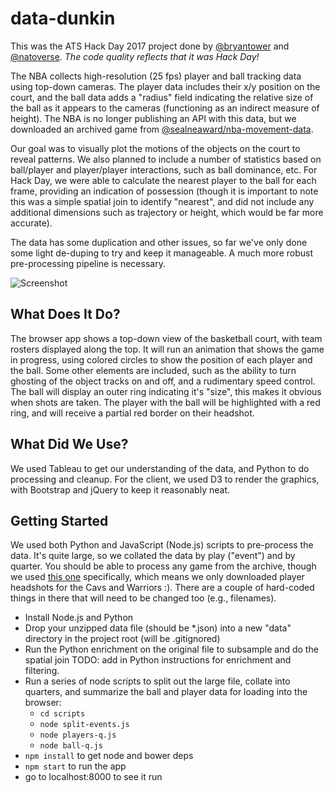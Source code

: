 # data-dunkin

This was the ATS Hack Day 2017 project done by [@bryantower](https://github.com/bryantower) and [@natoverse](https://github.com/natoverse). *The code quality reflects that it was Hack Day!*

The NBA collects high-resolution (25 fps) player and ball tracking data using top-down cameras. The player data includes their x/y position on the court, and the ball data adds a "radius" field indicating the relative size of the ball as it appears to the cameras (functioning as an indirect measure of height). The NBA is no longer publishing an API with this data, but we downloaded an archived game from [@sealneaward/nba-movement-data](https://github.com/sealneaward/nba-movement-data/).

Our goal was to visually plot the motions of the objects on the court to reveal patterns. We also planned to include a number of statistics based on ball/player and player/player interactions, such as ball dominance, etc. For Hack Day, we were able to calculate the nearest player to the ball for each frame, providing an indication of possession (though it is important to note this was a simple spatial join to identify "nearest", and did not include any additional dimensions such as trajectory or height, which would be far more accurate).

The data has some duplication and other issues, so far we've only done some light de-duping to try and keep it manageable. A much more robust pre-processing pipeline is necessary.

![Screenshot](https://d1zjcuqflbd5k.cloudfront.net/files/acc_532312/Noeb?response-content-disposition=inline;%20filename=Screen%20Shot%202017-02-21%20at%2010.24.56%20AM.png&Expires=1487702086&Signature=HeGK3ZFhDUyEG2CVL8g3eS026~6MHsBZlMQ6ImdSsS49LsR587A8Q8xVN512bm32Nhg5NVNG4VG7qiqVHI3sPjf0M6nFalBWP1WYLg5Xe9qoVInAsa5TDdSU-xL42So~zW0GFLgJXQUbB8tVdt7a5P1uSLl2M4lU6P17XDtaNAM_&Key-Pair-Id=APKAJTEIOJM3LSMN33SA)

## What Does It Do?

The browser app shows a top-down view of the basketball court, with team rosters displayed along the top. It will run an animation that shows the game in progress, using colored circles to show the position of each player and the ball. Some other elements are included, such as the ability to turn ghosting of the object tracks on and off, and a rudimentary speed control. The ball will display an outer ring indicating it's "size", this makes it obvious when shots are taken. The player with the ball will be highlighted with a red ring, and will receive a partial red border on their headshot.

## What Did We Use?

We used Tableau to get our understanding of the data, and Python to do processing and cleanup. For the client, we used D3 to render the graphics, with Bootstrap and jQuery to keep it reasonably neat.

## Getting Started

We used both Python and JavaScript (Node.js) scripts to pre-process the data. It's quite large, so we collated the data by play ("event") and by quarter. You should be able to process any game from the archive, though we used [this one](https://github.com/sealneaward/nba-movement-data/blob/master/data/01.18.2016.GSW.at.CLE.7z) specifically, which means we only downloaded player headshots for the Cavs and Warriors :). There are a couple of hard-coded things in there that will need to be changed too (e.g., filenames).

* Install Node.js and Python
* Drop your unzipped data file (should be *.json) into a new "data" directory in the project root (will be .gitignored)
* Run the Python enrichment on the original file to subsample and do the spatial join TODO: add in Python instructions for enrichment and filtering.
* Run a series of node scripts to split out the large file, collate into quarters, and summarize the ball and player data for loading into the browser:
  * `cd scripts`
  * `node split-events.js`
  * `node players-q.js`
  * `node ball-q.js`
* `npm install` to get node and bower deps 
* `npm start` to run the app
* go to localhost:8000 to see it run
